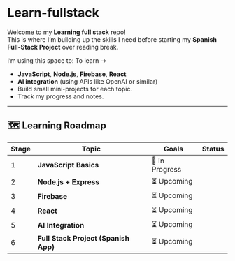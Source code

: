 # Learn-fullstack

Welcome to my **Learning full stack** repo!  
This is where I’m building up the skills I need before starting my **Spanish Full-Stack Project** over reading break.  

I’m using this space to:
To learn ->
- **JavaScript**, **Node.js**, **Firebase**, **React**
- **AI integration** (using APIs like OpenAI or similar)
- Build small mini-projects for each topic.
- Track my progress and notes.

---

## 🗺️ Learning Roadmap

| Stage | Topic | Goals | Status |
|-------|--------|--------|--------|
| 1 | **JavaScript Basics** | 🔄 In Progress |
| 2 | **Node.js + Express** | ⏳ Upcoming |
| 3 | **Firebase** | ⏳ Upcoming |
| 4 | **React** | ⏳ Upcoming |
| 5 | **AI Integration** | ⏳ Upcoming |
| 6 | **Full Stack Project (Spanish App)** | ⏳ Upcoming |
